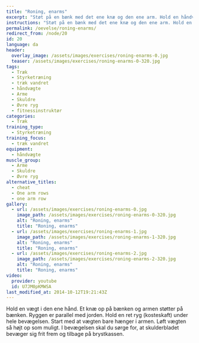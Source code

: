 ```yaml
---
title: "Roning, enarms"
excerpt: "Støt på en bænk med det ene knæ og den ene arm. Hold en håndvægt i den ene hånd. Træk vægten op, mens du holder kroppen i ro."
instructions: "Støt på en bænk med det ene knæ og den ene arm. Hold en håndvægt i den ene hånd. Træk vægten op, mens du holder kroppen i ro."
permalink: /oevelse/roning-enarms/
redirect_from: /node/20
id: 20
language: da
header:
  overlay_image: /assets/images/exercises/roning-enarms-0.jpg
  teaser: /assets/images/exercises/roning-enarms-0-320.jpg
tags:
  - Træk
  - Styrketræning
  - træk vandret
  - håndvægte
  - Arme
  - Skuldre
  - Øvre ryg
  - fitnessinstruktør
categories:
  - Træk
training_type: 
  - Styrketræning
training_focus: 
  - træk vandret
equipment:
  - håndvægte
muscle_group:
  - Arme
  - Skuldre
  - Øvre ryg
alternative_titles:
  - cheat
  - One arm rows
  - one arm row
gallery:
  - url: /assets/images/exercises/roning-enarms-0.jpg
    image_path: /assets/images/exercises/roning-enarms-0-320.jpg
    alt: "Roning, enarms"
    title: "Roning, enarms"
  - url: /assets/images/exercises/roning-enarms-1.jpg
    image_path: /assets/images/exercises/roning-enarms-1-320.jpg
    alt: "Roning, enarms"
    title: "Roning, enarms"
  - url: /assets/images/exercises/roning-enarms-2.jpg
    image_path: /assets/images/exercises/roning-enarms-2-320.jpg
    alt: "Roning, enarms"
    title: "Roning, enarms"
video:
  provider: youtube
  id: U7JM0pKMWSA
last_modified_at: 2014-10-12T19:21:43Z
---
```


Hold en vægt i den ene hånd. Et knæ op på bænken og armen støtter på bænken. Ryggen er parallel med jorden. Hold en ret ryg (kosteskaft) under hele bevægelsen. Start med at vægten bare hænger i armen. Løft vægten så højt op som muligt. I bevægelsen skal du sørge for, at skulderbladet bevæger sig frit frem og tilbage på brystkassen.
